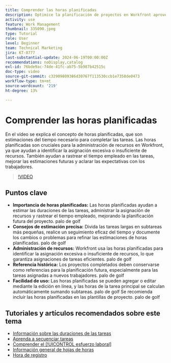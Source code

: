```yaml
---
title: Comprender las horas planificadas
description: Optimice la planificación de proyectos en Workfront aprovechando las horas planificadas para estimar las duraciones, administrar los recursos, realizar un seguimiento del tiempo, utilizar referencias históricas y optimizar las asignaciones.
activity: use
feature: Work Management
thumbnail: 335090.jpeg
type: Tutorial
role: User
level: Beginner
team: Technical Marketing
jira: KT-8777
last-substantial-update: 2024-06-19T00:00:00Z
recommendations: noDisplay,catalog
exl-id: 76bde9ac-74de-41fc-ab75-5b987b42515c
doc-type: video
source-git-commit: c32909809386d30767f113530ccb1e7358de0473
workflow-type: tm+mt
source-wordcount: '219'
ht-degree: 13%

---
```


# Comprender las horas planificadas

En el vídeo se explica el concepto de horas planificadas, que son estimaciones del tiempo necesario para completar las tareas.
Las horas planificadas son cruciales para la administración de recursos en Workfront, ya que ayudan a identificar la asignación excesiva o insuficiente de recursos.
También ayudan a rastrear el tiempo empleado en las tareas, mejorar las estimaciones futuras y aclarar las expectativas con los trabajadores.


>[!VIDEO](https://video.tv.adobe.com/v/3445336/?quality=12&learn=on&enablevpops&captions=spa)


## Puntos clave

* **Importancia de horas planificadas:** Las horas planificadas ayudan a estimar las duraciones de las tareas, administrar la asignación de recursos y rastrear el tiempo empleado, mejorando la planificación futura del proyecto. palo de golf
* **Consejos de estimación precisa:** Divida las tareas largas en subtareas más pequeñas, realice un seguimiento eficaz del tiempo y documente los cambios o problemas para refinar las estimaciones de horas planificadas. palo de golf
* **Administración de recursos:** Workfront usa las horas planificadas para identificar la asignación excesiva o insuficiente de recursos, lo que garantiza asignaciones de tareas eficientes. palo de golf
* **Referencia histórica:** Los proyectos completados deben conservarse como referencias para la planificación futura, especialmente para las tareas asignadas a nuevos trabajadores. palo de golf
* **Facilidad de uso:** Las horas planificadas se pueden agregar o editar mediante la edición en línea, y las horas de la tarea principal se calculan automáticamente sumando subtareas. palo de golf Se recomienda incluir las horas planificadas en las plantillas de proyecto. palo de golf


## Tutoriales y artículos recomendados sobre este tema

* [Información sobre las duraciones de las tareas](/help/manage-work/tasks/understand-task-durations.md)
* [Aprenda a secuenciar tareas](/help/manage-work/tasks/learn-to-sequence-tasks.md)
* [Comprender el [!UICONTROL esfuerzo laboral]](/help/manage-work/tasks/understand-work-effort.md)
* [Información general de hojas de horas](https://experienceleague.adobe.com/es/docs/workfront/using/timesheets/details/timesheets-overview)
* [Hora de registro](https://experienceleague.adobe.com/es/docs/workfront/using/timesheets/create-and-manage-timesheets-in-adobe-workfront/log-time)
